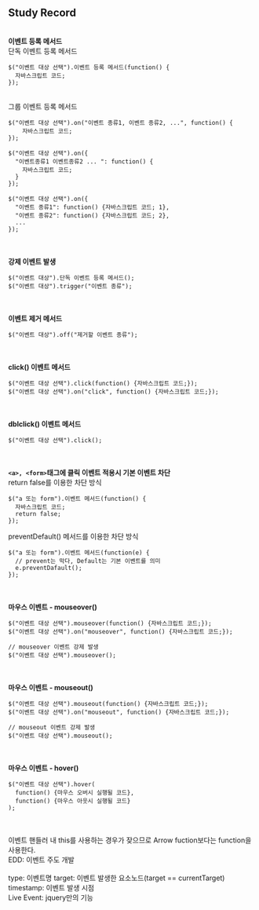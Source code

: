 ## Study Record
\
**이벤트 등록 메서드**  
단독 이벤트 등록 메서드  
```
$("이벤트 대상 선택").이벤트 등록 메서드(function() {
  자바스크립트 코드;
});
```
\
그룹 이벤트 등록 메서드
```
$("이벤트 대상 선택").on("이벤트 종류1, 이벤트 종류2, ...", function() {
    자바스크립트 코드;
});

$("이벤트 대상 선택").on({
  "이벤트종류1 이벤트종류2 ... ": function() {
    자바스크립트 코드;
  }
});

$("이벤트 대상 선택").on({
  "이벤트 종류1": function() {자바스크립트 코드; 1},
  "이벤트 종류2": function() {자바스크립트 코드; 2},
  ...
});
```
\
\
**강제 이벤트 발생**
```
$("이벤트 대상").단독 이벤트 등록 메서드();
$("이벤트 대상").trigger("이벤트 종류");
```
\
\
**이벤트 제거 메서드**
```
$("이벤트 대상").off("제거할 이벤트 종류");
```
\
\
**click() 이벤트 메서드**
```
$("이벤트 대상 선택").click(function() {자바스크립트 코드;});
$("이벤트 대상 선택").on("click", function() {자바스크립트 코드;});
```
\
\
**dblclick() 이벤트 메서드**
```
$("이벤트 대상 선택").click();
```
\
\
**```<a>, <form>```태그에 클릭 이벤트 적용시 기본 이벤트 차단**  
return false를 이용한 차단 방식
```
$("a 또는 form").이벤트 메서드(function() {
  자바스크립트 코드;
  return false;
});
```
preventDefault() 메서드를 이용한 차단 방식
```
$("a 또는 form").이벤트 메서드(function(e) {
  // prevent는 막다, Default는 기본 이벤트를 의미
  e.preventDafault(); 
});
```
\
\
**마우스 이벤트 - mouseover()**
```
$("이벤트 대상 선택").mouseover(function() {자바스크립트 코드;});
$("이벤트 대상 선택").on("mouseover", function() {자바스크립트 코드;});

// mouseover 이벤트 강제 발생
$("이벤트 대상 선택").mouseover();
```
\
\
**마우스 이벤트 - mouseout()**
```
$("이벤트 대상 선택").mouseout(function() {자바스크립트 코드;});
$("이벤트 대상 선택").on("mouseout", function() {자바스크립트 코드;});

// mouseout 이벤트 강제 발생
$("이벤트 대상 선택").mouseout();
```
\
\
**마우스 이벤트 - hover()**
```
$("이벤트 대상 선택").hover(
  function() {마우스 오버시 실행될 코드},
  function() {마우스 아웃시 실행될 코드}
);
```
\
\
이벤트 핸들러 내 this를 사용하는 경우가 잦으므로 Arrow fuction보다는 function을 사용한다.  
EDD: 이벤트 주도 개발  
\
type: 이벤트명
target: 이벤트 발생한 요소노드(target == currentTarget)  
timestamp: 이벤트 발생 시점
\
Live Event: jquery만의 기능  
